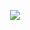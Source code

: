 <p align="center" hola>
   <a href="https://spotify-github-profile.kittinanx.com/api/view.svg?uid=31r2x5kqx4tcfk6mxvtawpckbf2y&redirect=true">
      <img align="center" src="https://spotify-github-profile.kittinanx.com/api/view?uid=31r2x5kqx4tcfk6mxvtawpckbf2y&cover_image=true&theme=default&show_offline=false&background_color=121212&interchange=true&bar_color=53b14f&bar_color_cover=false"/>
   </a>
</p>
